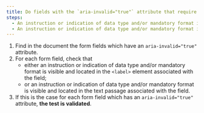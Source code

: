 ```yaml
---
title: Do fields with the `aria-invalid="true"` attribute that require a mandatory data type and/or format check one of these conditions?
steps:
  - An instruction or indication of data type and/or mandatory format is visible and located in the `<label>` tag associated with the field.
  - An instruction or indication of data type and/or mandatory format is visible and located in the [passage of text](#passage-of-text-linked-by-aria-labelledby-or-aria-describedby) associated with the field.
---
```


1. Find in the document the form fields which have an `aria-invalid="true"` attribute.
2. For each form field, check that
   - either an instruction or indication of data type and/or mandatory format is visible and located in the `<label>` element associated with the field;
   - or an instruction or indication of data type and/or mandatory format is visible and located in the text passage associated with the field.
3. If this is the case for each form field which has an `aria-invalid="true"` attribute, **the test is validated**.
